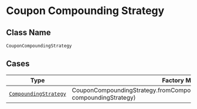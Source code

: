 
# Coupon Compounding Strategy

## Class Name

`CouponCompoundingStrategy`

## Cases

| Type | Factory Method |
|  --- | --- |
| [`CompoundingStrategy`](../../../doc/models/compounding-strategy.md) | CouponCompoundingStrategy.fromCompoundingStrategy(CompoundingStrategy compoundingStrategy) |

